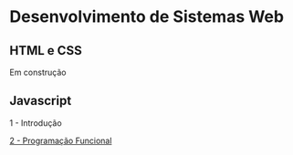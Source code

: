 # Desenvolvimento de Sistemas Web

## HTML e CSS
Em construção

## Javascript

1 - Introdução

[2 - Programação Funcional](js/2-pf.md)
